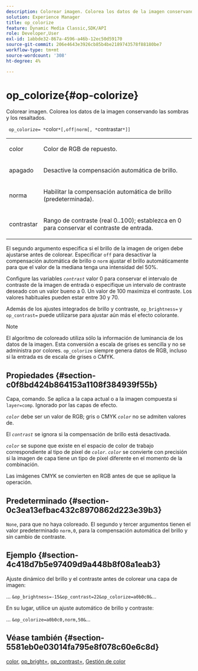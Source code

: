 ```yaml
---
description: Colorear imagen. Colorea los datos de la imagen conservando las sombras y los resaltados.
solution: Experience Manager
title: op_colorize
feature: Dynamic Media Classic,SDK/API
role: Developer,User
exl-id: 1abbde32-867a-4596-a46b-12ec50d59170
source-git-commit: 206e4643e3926cb85b4be2189743578f88180be7
workflow-type: tm+mt
source-wordcount: '308'
ht-degree: 4%

---
```


# op_colorize{#op-colorize}

Colorear imagen. Colorea los datos de la imagen conservando las sombras y los resaltados.

` op_colorize= *`color`*[,off|norm[, *`contrastar`*]]`

<table id="simpletable_768D6CDF3F734E7F89DC7AB2EAAC0C77"> 
 <tr class="strow"> 
  <td class="stentry"> <p> <span class="varname"> color </span> </p> </td> 
  <td class="stentry"> <p>Color de RGB de repuesto. </p> </td> 
 </tr> 
 <tr class="strow"> 
  <td class="stentry"> <p> <span class="codeph"> apagado </span> </p> </td> 
  <td class="stentry"> <p>Desactive la compensación automática de brillo. </p> </td> 
 </tr> 
 <tr class="strow"> 
  <td class="stentry"> <p> <span class="codeph"> norma </span> </p> </td> 
  <td class="stentry"> <p>Habilitar la compensación automática de brillo (predeterminada). </p> </td> 
 </tr> 
 <tr class="strow"> 
  <td class="stentry"> <p> <span class="varname"> contrastar </span> </p> </td> 
  <td class="stentry"> <p>Rango de contraste (real 0..100); establezca en 0 para conservar el contraste de entrada. </p> </td> 
 </tr> 
</table>

El segundo argumento especifica si el brillo de la imagen de origen debe ajustarse antes de colorear. Especificar `off` para desactivar la compensación automática de brillo o `norm` ajustar el brillo automáticamente para que el valor de la mediana tenga una intensidad del 50%.

Configure las variables *`contrast`* valor 0 para conservar el intervalo de contraste de la imagen de entrada o especifique un intervalo de contraste deseado con un valor bueno a 0. Un valor de 100 maximiza el contraste. Los valores habituales pueden estar entre 30 y 70.

Además de los ajustes integrados de brillo y contraste, `op_brightness=` y `op_contrast=` puede utilizarse para ajustar aún más el efecto colorante.

>[!NOTE]
>
>El algoritmo de coloreado utiliza sólo la información de luminancia de los datos de la imagen. Esta conversión a escala de grises es sencilla y no se administra por colores. `op_colorize` siempre genera datos de RGB, incluso si la entrada es de escala de grises o CMYK.

## Propiedades {#section-c0f8bd424b864153a1108f384939f55b}

Capa, comando. Se aplica a la capa actual o a la imagen compuesta si `layer=comp`. Ignorado por las capas de efecto.

*`color`* debe ser un valor de RGB; gris o CMYK *`color`* no se admiten valores de.

El *`contrast`* se ignora si la compensación de brillo está desactivada.

*`color`* se supone que existe en el espacio de color de trabajo correspondiente al tipo de píxel de *`color`*. *`color`* se convierte con precisión si la imagen de capa tiene un tipo de píxel diferente en el momento de la combinación.

Las imágenes CMYK se convierten en RGB antes de que se aplique la operación.

## Predeterminado {#section-0c3ea13efbac432c8970862d223e39b3}

`None`, para que no haya coloreado. El segundo y tercer argumentos tienen el valor predeterminado `norm,0`, para la compensación automática del brillo y sin cambio de contraste.

## Ejemplo {#section-4c418d7b5e97409d9a448b8f08a1eab3}

Ajuste dinámico del brillo y el contraste antes de colorear una capa de imagen:

… `&op_brightness=-15&op_contrast=22&op_colorize=a0b0c0&`…

En su lugar, utilice un ajuste automático de brillo y contraste:

… `&op_colorize=a0b0c0,norm,50&`…

## Véase también {#section-5581eb0e03014fa795e8f078c60e6c8d}

[color](/help/aem-is-ir-api/is-api/http-ref/image-serving-api-ref/c-http-protocol-reference/c-data-types/r-is-http-color.md), [op_bright=](../../../../../is-api/http-ref/image-serving-api-ref/c-http-protocol-reference/c-command-reference/r-op-brightness.md#reference-edf79dc41ae5411c80bec3ee3731c58a), [op_contrast=](../../../../../is-api/http-ref/image-serving-api-ref/c-http-protocol-reference/c-command-reference/r-op-contrast.md#reference-b26dfa9869fd43bebea0fbb8e9fe743d), [Gestión de color](../../../../../is-api/http-ref/image-serving-api-ref/c-http-protocol-reference/c-syntax-and-features/r-color-management.md#reference-c7e4a72d589145189f7e4bcb6b4544d7)

